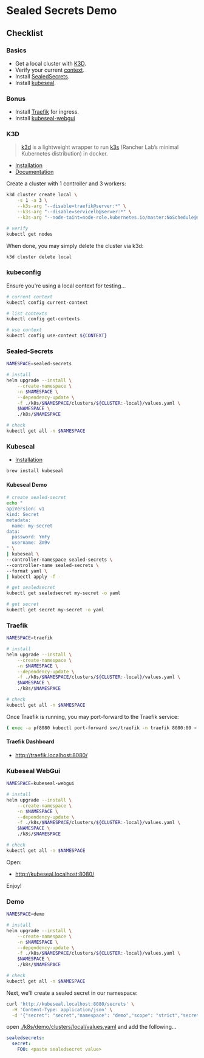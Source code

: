 # Sealed Secrets Demo

## Checklist

### Basics

* Get a local cluster with [K3D](#k3d).
* Verify your current [context](#kubeconfig).
* Install [SealedSecrets](#sealed-secrets).
* Install [kubeseal](#kubeseal).

### Bonus

* Install [Traefik](#traefik) for ingress.
* Install [kubeseal-webgui](#kubeseal-webgui)

### K3D

> [k3d](https://k3d.io/) is a lightweight wrapper to run [k3s](https://github.com/k3s-io/k3s) (Rancher Lab’s minimal Kubernetes distribution) in docker.

* [Installation](https://k3d.io/v5.4.9/#other-installers)
* [Documentation](https://k3d.io/v5.4.9/usage/commands/k3d_cluster_create/)

Create a cluster with 1 controller and 3 workers:

``` sh
k3d cluster create local \
    -s 1 -a 3 \
    --k3s-arg "--disable=traefik@server:*" \
    --k3s-arg "--disable=servicelb@server:*" \
    --k3s-arg "--node-taint=node-role.kubernetes.io/master:NoSchedule@server:*"

# verify
kubectl get nodes
```

When done, you may simply delete the cluster via k3d:

``` sh
k3d cluster delete local
```

### kubeconfig

Ensure you're using a local context for testing...

``` sh
# current context
kubectl config current-context

# list contexts
kubectl config get-contexts

# use context
kubectl config use-context ${CONTEXT}
```

### Sealed-Secrets

``` sh
NAMESPACE=sealed-secrets

# install
helm upgrade --install \
    --create-namespace \
    -n $NAMESPACE \
    --dependency-update \
    -f ./k8s/$NAMESPACE/clusters/${CLUSTER:-local}/values.yaml \
    $NAMESPACE \
    ./k8s/$NAMESPACE

# check
kubectl get all -n $NAMESPACE
```

### Kubeseal

* [Installation](https://github.com/bitnami-labs/sealed-secrets#kubeseal)

``` sh
brew install kubeseal
```

#### Kubeseal Demo

``` sh
# create sealed-secret
echo "
apiVersion: v1
kind: Secret
metadata:
  name: my-secret
data:
  password: YmFy
  username: Zm9v
" \
| kubeseal \
--controller-namespace sealed-secrets \
--controller-name sealed-secrets \
--format yaml \
| kubectl apply -f -

# get sealedsecret
kubectl get sealedsecret my-secret -o yaml

# get secret
kubectl get secret my-secret -o yaml
```

### Traefik

``` sh
NAMESPACE=traefik

# install
helm upgrade --install \
    --create-namespace \
    -n $NAMESPACE \
    --dependency-update \
    -f ./k8s/$NAMESPACE/clusters/${CLUSTER:-local}/values.yaml \
    $NAMESPACE \
    ./k8s/$NAMESPACE

# check
kubectl get all -n $NAMESPACE
```

Once Traefik is running, you may port-forward to the Traefik service:

``` sh
( exec -a pf8080 kubectl port-forward svc/traefik -n traefik 8080:80 > /dev/null ) &
```

#### Traefik Dashboard

* <http://traefik.localhost:8080/>

### Kubeseal WebGui

``` sh
NAMESPACE=kubeseal-webgui

# install
helm upgrade --install \
    --create-namespace \
    -n $NAMESPACE \
    --dependency-update \
    -f ./k8s/$NAMESPACE/clusters/${CLUSTER:-local}/values.yaml \
    $NAMESPACE \
    ./k8s/$NAMESPACE

# check
kubectl get all -n $NAMESPACE
```

Open:

* <http://kubeseal.localhost:8080/>

Enjoy!

### Demo

``` sh
NAMESPACE=demo

# install
helm upgrade --install \
    --create-namespace \
    -n $NAMESPACE \
    --dependency-update \
    -f ./k8s/$NAMESPACE/clusters/${CLUSTER:-local}/values.yaml \
    $NAMESPACE \
    ./k8s/$NAMESPACE

# check
kubectl get all -n $NAMESPACE
```

Next, we'll create a sealed secret in our namespace:

``` sh
curl 'http://kubeseal.localhost:8080/secrets' \
  -H 'Content-Type: application/json' \
  -d '{"secret": "secret","namespace": "demo","scope": "strict","secrets": [{"key": "FOO","value": "QkFS"}]}' | jq '.[0].value' | pbcopy # sealedsecret value will be copied to clipboard
```

open [./k8s/demo/clusters/local/values.yaml](./k8s/demo/clusters/local/values.yaml) and add the following...

``` yaml
sealedsecrets:
  secret:
    FOO: <paste sealedsecret value>
```

